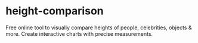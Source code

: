 # height-comparison
Free online tool to visually compare heights of people, celebrities, objects &amp; more. Create interactive charts with precise measurements.
